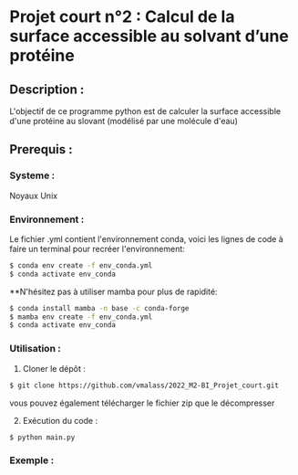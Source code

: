 # Projet court n°2 : Calcul de la surface accessible au solvant d’une protéine
## Description : 
L'objectif de ce programme python est de calculer la surface accessible d'une protéine au slovant (modélisé par une molécule d'eau)

## Prerequis :
### Systeme :
Noyaux Unix 

### Environnement :
Le fichier .yml contient l'environnement conda, voici les lignes de code à faire un terminal pour recréer l'environnement:
```bash
$ conda env create -f env_conda.yml
$ conda activate env_conda
```

**N'hésitez pas à utiliser mamba pour plus de rapidité:
```bash
$ conda install mamba -n base -c conda-forge
$ mamba env create -f env_conda.yml
$ conda activate env_conda
```
###  Utilisation :
1. Cloner le dépôt :
```bash
$ git clone https://github.com/vmalass/2022_M2-BI_Projet_court.git
```
vous pouvez également télécharger le fichier zip que le décompresser

2. Exécution du code :
```bash
$ python main.py
```

### Exemple :
